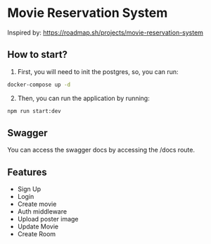 # Movie Reservation System
Inspired by: https://roadmap.sh/projects/movie-reservation-system

## How to start?
1. First, you will need to init the postgres, so, you can run:
```sh
docker-compose up -d
```

2. Then, you can run the application by running:
```sh
npm run start:dev
```

## Swagger
You can access the swagger docs by accessing the /docs route.

## Features
- Sign Up
- Login
- Create movie
- Auth middleware
- Upload poster image
- Update Movie
- Create Room
